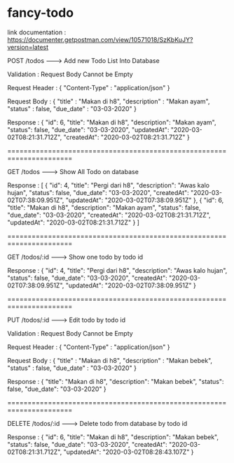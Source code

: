 # fancy-todo

link documentation : https://documenter.getpostman.com/view/10571018/SzKbKuJY?version=latest

POST /todos ---> Add new Todo List Into Database

Validation : Request Body Cannot be Empty

Request Header :
{
    "Content-Type" : "application/json"
}

Request Body :
{
    "title" : "Makan di h8",
	"description" : "Makan ayam",
	"status" : false,
	"due_date" : "03-03-2020"
}

Response :
{
    "id": 6,
    "title": "Makan di h8",
    "description": "Makan ayam",
    "status": false,
    "due_date": "03-03-2020",
    "updatedAt": "2020-03-02T08:21:31.712Z",
    "createdAt": "2020-03-02T08:21:31.712Z"
}

======================================================================

GET /todos ---> Show All Todo on database

Response :
[
    {
        "id": 4,
        "title": "Pergi dari h8",
        "description": "Awas kalo hujan",
        "status": false,
        "due_date": "03-03-2020",
        "createdAt": "2020-03-02T07:38:09.951Z",
        "updatedAt": "2020-03-02T07:38:09.951Z"
    },
    {
        "id": 6,
        "title": "Makan di h8",
        "description": "Makan ayam",
        "status": false,
        "due_date": "03-03-2020",
        "createdAt": "2020-03-02T08:21:31.712Z",
        "updatedAt": "2020-03-02T08:21:31.712Z"
    }
]

======================================================================

GET /todos/:id ---> Show one todo by todo id

Response : 
{
    "id": 4,
    "title": "Pergi dari h8",
    "description": "Awas kalo hujan",
    "status": false,
    "due_date": "03-03-2020",
    "createdAt": "2020-03-02T07:38:09.951Z",
    "updatedAt": "2020-03-02T07:38:09.951Z"
}

======================================================================

PUT /todos/:id ---> Edit todo by todo id

Validation : Request Body Cannot be Empty

Request Header :
{
    "Content-Type" : "application/json"
}

Request Body :
{
	"title" : "Makan di h8",
	"description" : "Makan bebek",
	"status" : false,
	"due_date" : "03-03-2020"
}

Response :
{
    "title": "Makan di h8",
    "description": "Makan bebek",
    "status": false,
    "due_date": "03-03-2020"
}

======================================================================

DELETE /todos/:id ---> Delete todo from database by todo id

Response :
{
    "id": 6,
    "title": "Makan di h8",
    "description": "Makan bebek",
    "status": false,
    "due_date": "03-03-2020",
    "createdAt": "2020-03-02T08:21:31.712Z",
    "updatedAt": "2020-03-02T08:28:43.107Z"
}